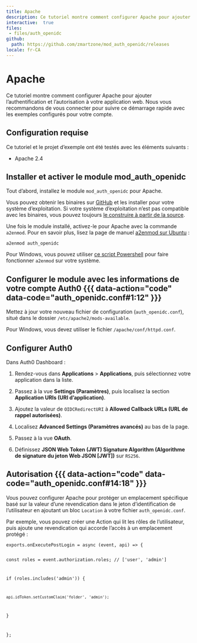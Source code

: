 ```yaml
---
title: Apache
description: Ce tutoriel montre comment configurer Apache pour ajouter l’authentification et l’autorisation à votre application web.
interactive:  true
files:
 - files/auth_openidc
github:
  path: https://github.com/zmartzone/mod_auth_openidc/releases
locale: fr-CA
---
```


# Apache


<p>Ce tutoriel montre comment configurer Apache pour ajouter l’authentification et l’autorisation à votre application web. Nous vous recommandons de vous connecter pour suivre ce démarrage rapide avec les exemples configurés pour votre compte.</p><h2>Configuration requise</h2><p>Ce tutoriel et le projet d’exemple ont été testés avec les éléments suivants :</p><ul><li><p>Apache 2.4</p></li></ul><p></p>

## Installer et activer le module mod_auth_openidc


<p>Tout d’abord, installez le module <code>mod_auth_openidc</code> pour Apache.</p><p>Vous pouvez obtenir les binaires sur <a href="https://github.com/zmartzone/mod_auth_openidc/releases">GitHub</a> et les installer pour votre système d’exploitation. Si votre système d’exploitation n’est pas compatible avec les binaires, vous pouvez toujours <a href="https://github.com/zmartzone/mod_auth_openidc/blob/master/INSTALL">le construire à partir de la source</a>.</p><p>Une fois le module installé, activez-le pour Apache avec la commande <code>a2enmod</code>. Pour en savoir plus, lisez la page de manuel <a href="https://manpages.ubuntu.com/manpages/focal/man8/a2enmod.8.html">a2enmod sur Ubuntu</a> :</p><p><code>a2enmod auth_openidc</code></p><p><div class="alert-container" severity="default"><p>Pour Windows, vous pouvez utiliser <a href="https://github.com/enderandpeter/win-a2enmod#installation">ce script Powershell</a> pour faire fonctionner <code>a2enmod</code> sur votre système.</p></div></p><p></p>

## Configurer le module avec les informations de votre compte Auth0 {{{ data-action="code" data-code="auth_openidc.conf#1:12" }}}


<p>Mettez à jour votre nouveau fichier de configuration (<code>auth_openidc.conf</code>), situé dans le dossier <code>/etc/apache2/mods-available</code>.</p><p><div class="alert-container" severity="default"><p>Pour Windows, vous devez utiliser le fichier <code>/apache/conf/httpd.conf</code>.</p></div></p>

## Configurer Auth0


<p>Dans Auth0 Dashboard :</p><ol><li><p>Rendez-vous dans <b>Applications</b> &gt; <b>Applications</b>, puis sélectionnez votre application dans la liste.</p></li><li><p>Passez à la vue <b>Settings (Paramètres)</b>, puis localisez la section <b>Application URIs (URI d’application)</b>.</p></li><li><p>Ajoutez la valeur de <code>OIDCRedirectURI</code> à <b>Allowed Callback URLs (URL de rappel autorisées)</b>.</p></li><li><p>Localisez <b>Advanced Settings (Paramètres avancés)</b> au bas de la page.</p></li><li><p>Passez à la vue <b>OAuth</b>.</p></li><li><p>Définissez <b>JSON Web Token (JWT) Signature Algorithm (Algorithme de signature du jeton Web JSON [JWT])</b> sur <code>RS256</code>.</p></li></ol><p></p>

## Autorisation {{{ data-action="code" data-code="auth_openidc.conf#14:18" }}}


<p>Vous pouvez configurer Apache pour protéger un emplacement spécifique basé sur la valeur d’une revendication dans le jeton d’identification de l’utilisateur en ajoutant un bloc <code>Location</code> à votre fichier <code>auth_openidc.conf</code>.</p><p>Par exemple, vous pouvez créer une <a data-contentfulid="7DxotebjaRuNGHQgMr27ob-fr-CA">Action</a> qui lit les <a data-contentfulid="75kXKddeVMg7dRLtpPCOAn-fr-CA">rôles</a> de l’utilisateur, puis ajoute une revendication qui accorde l’accès à un emplacement protégé :</p><p><pre><code class="language-javascript">exports.onExecutePostLogin = async (event, api) =&gt; {

  const roles = event.authorization.roles; // ['user', 'admin']



  if (roles.includes('admin')) {

    api.idToken.setCustomClaim('folder', 'admin');

  }

};

</code></pre>

</p>
